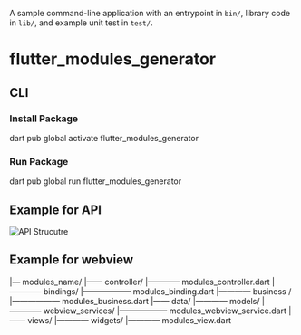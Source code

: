 A sample command-line application with an entrypoint in `bin/`, library code
in `lib/`, and example unit test in `test/`.

# flutter_modules_generator

## CLI
### Install Package
dart pub global activate flutter_modules_generator
### Run Package
dart pub global run flutter_modules_generator


## Example for API
![API Strucutre]([https://example.com/path/to/your/image.png](https://github.com/genss333/flutter_modules_generator/blob/main/api.png))

## Example for webview
|— modules_name/
|—— controller/
|———— modules_controller.dart
|———— bindings/
|—————— modules_binding.dart
|———— business /
|—————— modules_business.dart
|—— data/
|———— models/
|———— webview_services/
|—————— modules_webview_service.dart
|—— views/
|———— widgets/
|———— modules_view.dart
